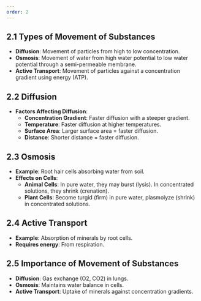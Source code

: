 ```yaml
---
order: 2
---
```

## 2.1 Types of Movement of Substances
- **Diffusion**: Movement of particles from high to low concentration.
- **Osmosis**: Movement of water from high water potential to low water potential through a semi-permeable membrane.
- **Active Transport**: Movement of particles against a concentration gradient using energy (ATP).
## 2.2 Diffusion
- **Factors Affecting Diffusion**:
  - **Concentration Gradient**: Faster diffusion with a steeper gradient.
  - **Temperature**: Faster diffusion at higher temperatures.
  - **Surface Area**: Larger surface area = faster diffusion.
  - **Distance**: Shorter distance = faster diffusion.
## 2.3 Osmosis
- **Example**: Root hair cells absorbing water from soil.
- **Effects on Cells**:
  - **Animal Cells**: In pure water, they may burst (lysis). In concentrated solutions, they shrink (crenation).
  - **Plant Cells**: Become turgid (firm) in pure water, plasmolyze (shrink) in concentrated solutions.
## 2.4 Active Transport
- **Example**: Absorption of minerals by root cells.
- **Requires energy**: From respiration.
## 2.5 Importance of Movement of Substances
- **Diffusion**: Gas exchange (O2, CO2) in lungs.
- **Osmosis**: Maintains water balance in cells.
- **Active Transport**: Uptake of minerals against concentration gradients.
